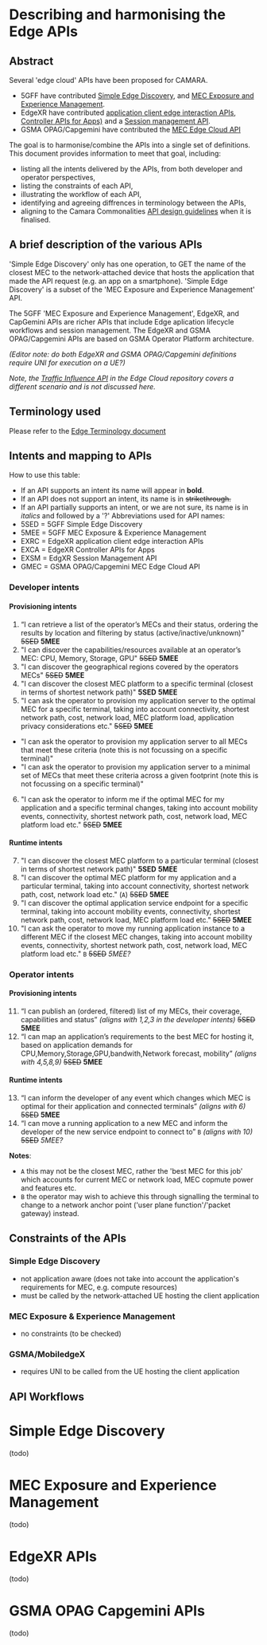 # Describing and harmonising the Edge APIs
## Abstract
Several 'edge cloud' APIs have been proposed for CAMARA. 
- 5GFF have contributed [Simple Edge Discovery](https://github.com/camaraproject/EdgeCloud/blob/main/code/API_definitions/simple_edge_discovery.yaml), and [MEC Exposure and Experience Management](https://github.com/camaraproject/EdgeCloud/blob/main/code/API_definitions/MEC%20exposure%20and%20experience%20management.yaml).
- EdgeXR have contributed [application client edge interaction APIs](https://github.com/camaraproject/EdgeCloud/blob/main/code/API_definitions/app-client.yaml), [Controller APIs for Apps)](https://github.com/camaraproject/EdgeCloud/blob/main/code/API_definitions/App.yaml) and a [Session management API](https://github.com/camaraproject/EdgeCloud/blob/main/code/API_definitions/session.yaml).
- GSMA OPAG/Capgemini have contributed the [MEC Edge Cloud API](https://github.com/camaraproject/EdgeCloud/blob/main/code/API_definitions/EdgeCloudApi_v0.0.5.yaml)

The goal is to harmonise/combine the APIs into a single set of definitions. This document provides information to meet that goal, including:
- listing all the intents delivered by the APIs, from both developer and operator perspectives,
- listing the constraints of each API,
- illustrating the workflow of each API,
- identifying and agreeing diffrences in terminology between the APIs,
- aligning to the Camara Commonalities [API design guidelines](https://github.com/camaraproject/WorkingGroups/blob/main/Commonalities/documentation/API-design-guidelines.md) when it is finalised.

## A brief description of the various APIs
 'Simple Edge Discovery' only has one operation, to GET the name of the closest MEC to the network-attached device that hosts the application that made the API request (e.g. an app on a smartphone). 'Simple Edge Discovery' is a subset of the 'MEC Exposure and Experience Management' API.
 
The 5GFF 'MEC Exposure and Experience Management', EdgeXR, and CapGemini APIs are richer APIs that include Edge aplication lifecycle workflows and session management. The EdgeXR and GSMA OPAG/Capgemini APIs are based on GSMA Operator Platform architecture. 

_(Editor note: do both EdgeXR and GSMA OPAG/Capgemini definitions require UNI for execution on a UE?)_

_Note, the [Traffic Influence API](https://github.com/camaraproject/EdgeCloud/blob/main/code/API_definitions/Traffic_Influence.yaml) in the Edge Cloud repository covers a different scenario and is not discussed here._ 

## Terminology used
Please refer to the [Edge Terminology document](https://github.com/camaraproject/EdgeCloud/blob/main/documentation/Contributions/edge_terminology.md)

## Intents and mapping to APIs
How to use this table: 
- If an API supports an intent its name will appear in **bold**. 
- If an API does not support an intent, its name is in ~~strikethrough.~~ 
- If an API partially supports an intent, or we are not sure, its name is in _italics_ and followed by a '?'
Abbreviations used for API names: 
- 5SED = 5GFF Simple Edge Discovery
- 5MEE = 5GFF MEC Exposure & Experience Management
- EXRC = EdgeXR application client edge interaction APIs
- EXCA = EdgeXR Controller APIs for Apps
- EXSM = EdgXR Session Management API
- GMEC = GSMA OPAG/Capgemini MEC Edge Cloud API

### Developer intents
#### Provisioning intents 
1.	“I can retrieve a list of the operator’s MECs and their status, ordering the results by location and filtering by status (active/inactive/unknown)” ~~5SED~~ **5MEE**
2.	"I can discover the capabilities/resources available at an operator’s MEC: CPU, Memory, Storage, GPU" ~~5SED~~ **5MEE**
3.	"I can discover the geographical regions covered by the operators MECs" ~~5SED~~ **5MEE**
4.	"I can discover the closest MEC platform to a specific terminal (closest in terms of shortest network path)" **5SED** **5MEE**
5.	"I can ask the operator to provision my application server to the optimal MEC for a specific terminal, taking into account connectivity, shortest network path, cost, network load, MEC platform load, application privacy considerations etc." ~~5SED~~ **5MEE** 
  *  "I can ask the operator to provision my application server to all MECs that meet these criteria (note this is not focussing on a specific terminal)" 
  *  "I can ask the operator to provision my application server to a minimal set of MECs that meet these criteria across a given footprint (note this is not focussing on a specific terminal)" 
6.	 "I can ask the operator to inform me if the optimal MEC for my application and a specific terminal changes, taking into account mobility events, connectivity, shortest network path, cost, network load, MEC platform load etc." ~~5SED~~ **5MEE**
#### Runtime intents 
7.    "I can discover the closest MEC platform to a particular terminal (closest in terms of shortest network path)" **5SED** **5MEE**
8.    "I can discover the optimal MEC platform for my application and a particular terminal, taking into account connectivity, shortest network path, cost, network load etc." (`A`) ~~5SED~~ **5MEE**
9.    "I can discover the optimal application service endpoint for a specific terminal, taking into account mobility events, connectivity, shortest network path, cost, network load, MEC platform load etc." ~~5SED~~ **5MEE**
10.   "I can ask the operator to move my running application instance to a different MEC if the closest MEC changes, taking into account mobility events, connectivity, shortest network path, cost, network load, MEC platform load etc." `B` ~~5SED~~ _5MEE?_
### Operator intents
#### Provisioning intents
11. “I can publish an (ordered, filtered) list of my MECs, their coverage, capabilities and status” _(aligns with 1,2,3 in the developer intents)_ ~~5SED~~ **5MEE**
12. “I can map an application’s requirements to the best MEC for hosting it, based on application demands for CPU,Memory,Storage,GPU,bandwith,Network forecast, mobility” _(aligns with 4,5,8,9)_ ~~5SED~~ **5MEE**
#### Runtime intents 
13. “I can inform the developer of any event which changes which MEC is optimal for their application and connected terminals” _(aligns with  6)_ ~~5SED~~ **5MEE**
14. “I can move a running application to a new MEC and inform the developer of the new service endpoint to connect to” `B` _(aligns with 10)_ ~~5SED~~ _5MEE?_

**Notes**: 
* `A` this may not be the closest MEC, rather the 'best MEC for this job' which accounts for current MEC or network load, MEC copmute power and features etc.
* `B` the operator may wish to achieve this through signalling the terminal to change to a network anchor point ('user plane function'/'packet gateway) instead.

## Constraints of the APIs
### Simple Edge Discovery
- not application aware (does not take into account the application's requirements for MEC, e.g. compute resources)
- must be called by the network-attached UE hosting the client application

### MEC Exposure & Experience Management
- no constraints (to be checked)

### GSMA/MobiledgeX
- requires UNI to be called from the UE hosting the client application

## API Workflows
# Simple Edge Discovery
(todo)

# MEC Exposure and Experience Management
(todo)

# EdgeXR APIs 
(todo)

# GSMA OPAG Capgemini APIs 
(todo)





